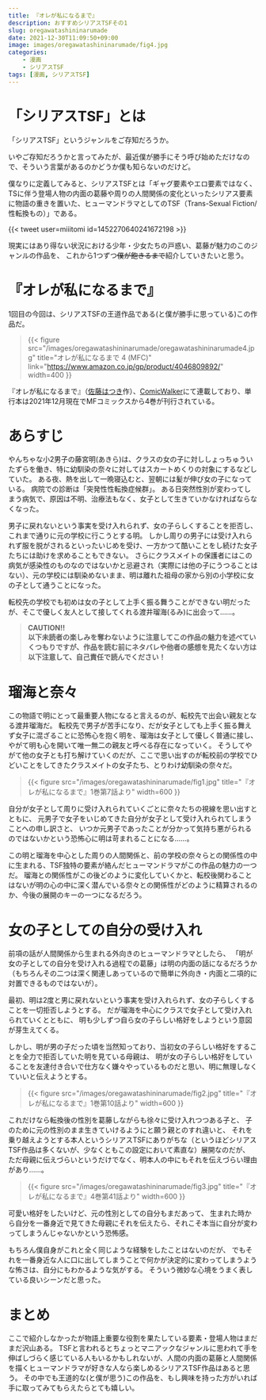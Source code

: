 ```yaml
---
title: 『オレが私になるまで』
description: おすすめシリアスTSFその1
slug: oregawatashininarumade
date: 2021-12-30T11:09:50+09:00
image: images/oregawatashininarumade/fig4.jpg
categories:
    - 漫画
    - シリアスTSF
tags: [漫画, シリアスTSF]
---
```

# 「シリアスTSF」とは

「シリアスTSF」というジャンルをご存知だろうか。

いやご存知だろうかと言ってみたが、最近僕が勝手にそう呼び始めただけなので、そういう言葉があるのかどうか僕も知らないのだけど。

僕なりに定義してみると、シリアスTSFとは「ギャグ要素やエロ要素ではなく、TSに伴う登場人物の内面の葛藤や周りの人間関係の変化といったシリアス要素に物語の重きを置いた、ヒューマンドラマとしてのTSF（Trans-Sexual Fiction/性転換もの）」である。

{{< tweet user=miiitomi id=1452270640241672198 >}}

現実にはあり得ない状況における少年・少女たちの戸惑い、葛藤が魅力のこのジャンルの作品を、
これから1つずつ~~僕が飽きるまで~~紹介していきたいと思う。

# 『オレが私になるまで』
1回目の今回は、シリアスTSFの王道作品である(と僕が勝手に思っている)この作品だ。
>{{< figure
    src="/images/oregawatashininarumade/oregawatashininarumade4.jpg"
    title="オレが私になるまで 4 (MFC)"
    link="https://www.amazon.co.jp/gp/product/4046809892/"
    width=400
>}}

『オレが私になるまで』（[佐藤はつき](https://twitter.com/hatukisu?s=20)作）、[ComicWalker](https://comic-walker.com/contents/detail/KDCW_MF00000120010000_68/)にて連載しており、単行本は2021年12月現在でMFコミックスから4巻が刊行されている。

# あらすじ
やんちゃな小2男子の藤宮明(あきら)は、クラスの女の子に対ししょっちゅういたずらを働き、特に幼馴染の奈々に対してはスカートめくりの対象にするなどしていた。
ある夜、熱を出して一晩寝込むと、翌朝には髪が伸び女の子になっている。
病院での診断は「突発性性転換症候群」。
ある日突然性別が変わってしまう病気で、原因は不明、治療法もなく、女子として生きていかなければならなくなった。

男子に戻れないという事実を受け入れられず、女の子らしくすることを拒否し、これまで通りに元の学校に行こうとする明。
しかし周りの男子には受け入れられず服を脱がされるといったいじめを受け、一方かつて酷いことをし続けた女子たちには助けを求めることもできない。
さらにクラスメイトの保護者にはこの病気が感染性のものなのではないかと忌避され（実際には他の子にうつることはない）、元の学校には馴染めないまま、明は離れた祖母の家から別の小学校に女の子として通うことになった。

転校先の学校でも初めは女の子として上手く振る舞うことができない明だったが、そこで優しく友人として接してくれる渡井瑠海(るみ)に出会って……。


>**CAUTION!!**  
>**以下未読者の楽しみを奪わないように注意してこの作品の魅力を述べていくつもりですが、作品を読む前にネタバレや他者の感想を見たくない方は以下注意して、自己責任で読んでください！**


# 瑠海と奈々
この物語で明にとって最重要人物になると言えるのが、転校先で出会い親友となる渡井瑠海だ。
転校先で男子が苦手になり、だが女子としても上手く振る舞えず女子に混ざることに恐怖心を抱く明を、瑠海は女子として優しく普通に接し、やがて明も心を開いて唯一無二の親友と呼べる存在になっていく。
そうしてやがて他の女子とも打ち解けていくのだが、ここで思い出すのが転校前の学校でひどいことをしてきたクラスメイトの女子たち、とりわけ幼馴染の奈々だ。
>{{< figure
    src="/images/oregawatashininarumade/fig1.jpg"
    title="『オレが私になるまで』1巻第7話より"
    width=600
>}}

自分が女子として周りに受け入れられていくごとに奈々たちの視線を思い出すとともに、
元男子で女子をいじめてきた自分が女子として受け入れられてしまうことへの申し訳さと、
いつか元男子であったことが分かって気持ち悪がられるのではないかという恐怖心に明は苛まれることになる……。

この明と瑠海を中心とした周りの人間関係と、前の学校の奈々らとの関係性の中に生まれる、TSF独特の要素が絡んだヒューマンドラマがこの作品の魅力の一つだ。
瑠海との関係性がこの後どのように変化していくかと、転校後関わることはないが明の心の中に深く潜んでいる奈々との関係性がどのように精算されるのか、今後の展開のキーの一つになるだろう。

# 女の子としての自分の受け入れ
前項の話が人間関係から生まれる外向きのヒューマンドラマとしたら、
「明が女の子としての自分を受け入れる過程での葛藤」は明の内面の話になるだろうか（もちろんその二つは深く関連しあっているので簡単に外向き・内面と二項的に対置できるものではないが）。

最初、明は2度と男に戻れないという事実を受け入れられず、女の子らしくすることを一切拒否しようとする。
だが瑠海を中心にクラスで女子として受け入れられていくとともに、
明も少しずつ自ら女の子らしい格好をしようという意図が芽生えてくる。

しかし、明が男の子だった頃を当然知っており、当初女の子らしい格好をすることを全力で拒否していた明を見ている母親は、
明が女の子らしい格好をしていることを友達付き合いで仕方なく嫌々やっているものだと思い、明に無理しなくていいと伝えようとする。

>{{< figure
     src="/images/oregawatashininarumade/fig2.jpg"
     title="『オレが私になるまで』1巻第10話より"
     width=600
>}}

これだけなら転換後の性別を葛藤しながらも徐々に受け入れつつある子と、
子のために元の性別のまま生きていけるようにと願う親とのすれ違いと、
それを乗り越えようとする本人というシリアスTSFにありがちな（というほどシリアスTSF作品は多くないが、少なくともこの設定において素直な）展開なのだが、
ただ母親に伝えづらいというだけでなく、明本人の中にもそれを伝えづらい理由があり……。

>{{< figure
     src="/images/oregawatashininarumade/fig3.jpg"
     title="『オレが私になるまで』4巻第41話より"
     width=600
>}}

可愛い格好をしたいけど、元の性別としての自分もまだあって、
生まれた時から自分を一番身近で見てきた母親にそれを伝えたら、それこそ本当に自分が変わってしまうんじゃないかという恐怖感。

もちろん僕自身がこれと全く同じような経験をしたことはないのだが、
でもそれを一番身近な人に口に出してしまうことで何かが決定的に変わってしまうような怖さは、自分にもわかるような気がする。
そういう微妙な心境をうまく表している良いシーンだと思った。

# まとめ
ここで紹介しなかったが物語上重要な役割を果たしている要素・登場人物はまだまだ沢山ある。
TSFと言われるとちょっとマニアックなジャンルに思われて手を伸ばしづらく感じている人もいるかもしれないが、人間の内面の葛藤と人間関係を描くヒューマンドラマが好きな人なら楽しめるシリアスTSF作品はあると思う。
その中でも王道的な(と僕が思う)この作品を、もし興味を持った方がいれば手に取ってみてもらえたらとても嬉しい。
